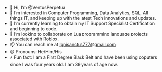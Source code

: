 - 👋 Hi, I’m @VentusPerpetua
- 👀 I’m interested in Computer Programming, Data Analytics, SQL, All things IT, and keeping up with the latest Tech innovations and updates.
- 🌱 I’m currently learning to obtain my IT Support Specialist Certification and beginning to code.
- 💞️ I’m looking to collaborate on Lua programming language projects associated with Roblox.
- 📫 You can reach me at Ignisanctus777@gmail.com
- 😄 Pronouns: He/Him/His
- ⚡ Fun fact: I am a First Degree Black Belt and have been using coputers since I was four years old. I am 39 years of age now.

<!---
VentusPerpetua/VentusPerpetua is a ✨ special ✨ repository because its `README.md` (this file) appears on your GitHub profile.
You can click the Preview link to take a look at your changes.
--->
